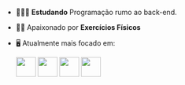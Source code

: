 - 👨🏻‍💻 **Estudando** Programação rumo ao back-end.
- 🧗🏼 Apaixonado por **Exercícios Físicos**
- 🖥️ Atualmente mais focado em:

  <img width='40' height='40' src="https://cdn.jsdelivr.net/gh/devicons/devicon/icons/python/python-original.svg" />
  
  <img width='40' height='40' src="https://cdn.jsdelivr.net/gh/devicons/devicon/icons/django/django-plain.svg" />
  
  <img width='40' height='40' src="https://cdn.jsdelivr.net/gh/devicons/devicon/icons/html5/html5-original.svg" />
  
  <img width='40' height='40' src="https://cdn.jsdelivr.net/gh/devicons/devicon/icons/css3/css3-original.svg" />
